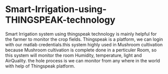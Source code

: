# Smart-Irrigation-using-THINGSPEAK-technology
Smart Irrigation system using thingspeak technology is mainly helpful for the farmer to monitor the crop fields. Thingspeak is a platform, we can login with our matlab credentials.this system highly used in Mushroom cultivation because Mushroom cultivation is complete done in a perticuler Room, so this system will monitor the room Humidity, temperature, light and AirQuality. the hole process is we can monitor from any where in the world with help of Thingspeak platform.
